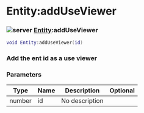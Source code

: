 # Entity:addUseViewer

### ![server](../../home/entity/.gitbook/assets/server.png) [Entity](../../home/entity/home/Entity/):addUseViewer

```lua
void Entity:addUseViewer(id)
```

### Add the ent id as a use viewer

### Parameters

| Type   | Name | Description    | Optional |
| ------ | ---- | -------------- | -------: |
| number | id   | No description |          |
